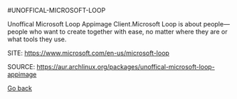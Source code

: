 #UNOFFICAL-MICROSOFT-LOOP

 Unoffical Microsoft Loop Appimage Client.Microsoft Loop is about 
 people—people who want to create together with ease, no matter 
 where they are or what tools they use.

 SITE: https://www.microsoft.com/en-us/microsoft-loop

 SOURCE: https://aur.archlinux.org/packages/unoffical-microsoft-loop-appimage

 [Go back](https://portable-linux-apps.github.io/apps.html)
